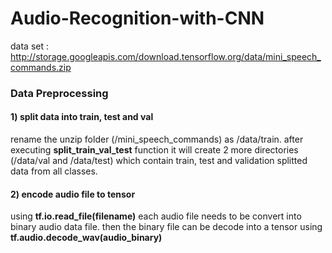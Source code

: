 # Audio-Recognition-with-CNN

data set : http://storage.googleapis.com/download.tensorflow.org/data/mini_speech_commands.zip

### Data Preprocessing
#### 1) split data into train, test and val
rename the unzip folder (/mini_speech_commands) as /data/train. after executing **split_train_val_test** function it will create 2 more directories 
(/data/val and /data/test) which contain train, test and validation splitted data from all classes.

#### 2) encode audio file to tensor 
using **tf.io.read_file(filename)** each audio file needs to be convert into binary audio data file. then the binary file can be decode into a tensor using 
**tf.audio.decode_wav(audio_binary)**
